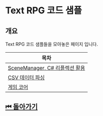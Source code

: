 # Text RPG 코드 샘플

## 개요 
Text RPG 코드 샘플들을 모아놓은 페이지 입니다.

|목차|
|---|
|[SceneManager, C# 리플렉션 활용](./SceneManager/)|
|[CSV 데이터 파싱](./DataReader/)|
|[게임 코어](./SystemCore/)|


## [⏮ 돌아가기](../)